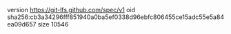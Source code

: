 version https://git-lfs.github.com/spec/v1
oid sha256:cb3a34296fff851940a0ba5ef0338d96ebfc806455ce15adc55e5a84ea09d657
size 10546
